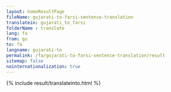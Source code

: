 ```yaml
---
layout: homeResultPage
fileName: gujarati-to-farsi-sentence-translation
translatein: gujarati_to_farsi
folderName : translate
lang: fa
from: gu
to: fa
langname: gujarati-to
permalink: /fa/gujarati-to-farsi-sentence-translation/result
sitemap: false
nointernationalization: true
---
```

{% include result/translateinto.html %}

<script src="/js/result/translation.js" data-foldername="{{page.folderName}}" data-lang="{{page.lang}}"></script>

